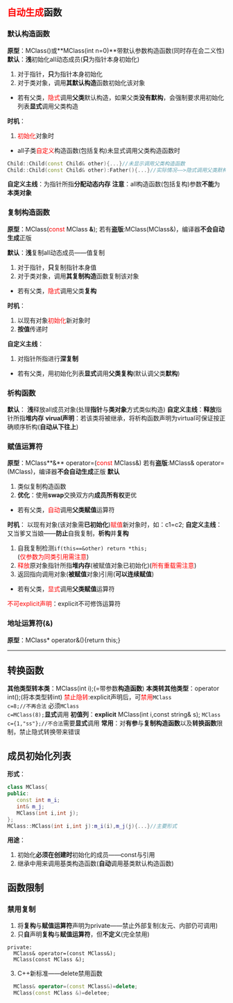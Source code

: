 
## <font color=red>自动生成</font>函数
### 默认构造函数
**原型**：MClass()或**MClass(int n=0)**带默认参数构造函数(同时存在会二义性)
**默认**：**浅**初始化all动态成员(**只**为指针本身初始化)
1. 对于指针，**只**为指针本身初始化
2. 对于类对象，调用**其默认构造**函数初始化该对象
* 若有父类，<font color=red>隐式</font>调用**父类**默认构造，如果父类**没有默构**，会强制要求用初始化列表**显式**调用父类构造

**时机**：
1. <font color=red>初始化</font>对象时
- all子类<font color=red>自定义</font>构造函数(包括复构)未显式调用父类构造函数时
```C++
Child::Child(const Child& other){...}//未显示调用父类构造函数
Child::Child(const Child& other):Father(){...}//实际情况——>隐式调用父类默构
```

**自定义主线**：为指针所指**分配动态内存**
**注意**：all构造函数(包括复构)参数**不能**为**本类对象**


### 复制构造函数
**原型**：MClass(<font color=red>const</font> MClass **&**);
若有**盗版**:MClass(MClass&)，编译器**不会自动生成**正版

**默认**：**浅**复制all动态成员——值复制
1. 对于指针，**只**复制指针本身值
2. 对于类对象，调用**其复制构造**函数复制该对象
- 若有父类，<font color=red>隐式</font>调用父类**复构**

**时机**：
1. 以现有对象<font color=red>初始化</font>新对象时
2. **按值**传递时

**自定义主线**：
1. 对指针所指进行**深复制**
- 若有父类，用初始化列表**显式**调用**父类复构**(默认调父类**默构**)


### 析构函数
**默认**： **浅**释放all成员对象(处理**指针**与**类对象**方式类似构造)
**自定义主线**：**释放**指针所指**堆内存**
**virual声明**：若该类将被继承，将析构函数声明为virtual可保证按正确顺序析构(**自动从下往上**)


### 赋值运算符
**原型**：MClass**&** operator=(<font color=red>const</font> MClass&)
若有**盗版**:MClass& operator=(MClass)，编译器**不会自动生成**正版
**默认**
1. 类似复制构造函数
2. **优化**：使用**swap**交换双方内**成员所有权**更优
- 若有父类，<font color=red>自动</font>调用**父类赋值**运算符

**时机**： 以现有对象(该对象需**已初始化**)<font color=red>赋值</font>新对象时，如：c1=c2;
**自定义主线**：又当爹又当娘——**防止**自我复制，**析构**并**复构**
1. 自我复制检测<code>if(this==&other) return *this; </code>(<font color=red>仅参数为同类引用需注意</font>)
2. <font color=red>释放</font>原对象指针所指**堆内存**(被赋值对象已初始化)(<font color=red>所有重载需注意</font>)
3. 返回指向调用对象(**被赋值**对象)引用(**可以连续赋值**)
- 若有父类，<font color=red>显式</font>调用**父类赋值**运算符

<font color=red>不可explicit声明</font>：explicit不可修饰运算符

### 地址运算符(&)
**原型**：MClass* operator&(){return this;}
****
## 转换函数
**其他类型转本类**：MClass(int i);(=带参数**构造函数**)
**本类转其他类型**：operator int();(将本类型转int)
<font color=red>禁止隐转</font>:explicit声明后，可<font color=red>禁用</font><code>MClass c=8;//不再合法</code>
必须<code>MClass c=MClass(8);</code>**显式**调用
**初值列**：**explicit** MClass(int i,const string& s);
<code>MClass c={1,"ss"};//不合法</code>需要**显式**调用
**常用**：对**有参**与**复制构造函数**以及**转换函数**限制，禁止隐式转换带来错误



## 成员初始化列表
**形式**：
```C++
class MClass{
public:
   const int m_i;
   int& m_j;
   MClass(int i,int j);
};
MClass::MClass(int i,int j):m_i(i),m_j(j){...}//主要形式
```
**用途**：
1. 初始化**必须在创建时**初始化的成员——const与引用
2. 继承中用来调用基类构造函数(**自动**调用基类默认构造函数)

## 函数限制
### 禁用复制
1. 将**复构**与**赋值运算符**声明为private——禁止外部复制(友元、内部仍可调用)
2. 只**自**声明**复构**与**赋值运算符**，但**不定义**(完全禁用)
```
private:
  MClass& operator=(const MClass&);
  MClass(const MClass &);
```
3. C++新标准——delete禁用函数
```C++
  MClass& operator=(const MClass&)=delete;
  MClass(const MClass &)=deletee;
```
